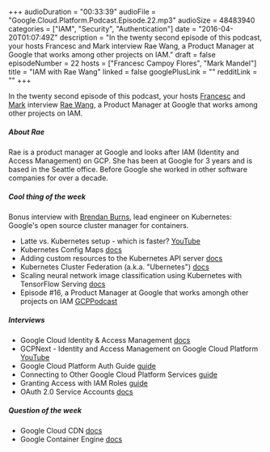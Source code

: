 +++
audioDuration = "00:33:39"
audioFile = "Google.Cloud.Platform.Podcast.Episode.22.mp3"
audioSize = 48483940
categories = ["IAM", "Security", "Authentication"]
date = "2016-04-20T01:07:49Z"
description = "In the twenty second episode of this podcast, your hosts Francesc and Mark interview Rae Wang, a Product Manager at Google that works among other projects on IAM."
draft = false
episodeNumber = 22
hosts = ["Francesc Campoy Flores", "Mark Mandel"]
title = "IAM with Rae Wang"
linked = false
googlePlusLink = ""
redditLink = ""
+++

In the twenty second episode of this podcast, your hosts
[Francesc](http://twitter.com/francesc) and
[Mark](http://twitter.com/neurotic) interview
[Rae Wang](https://www.linkedin.com/in/raewang),
a Product Manager at Google that works among other
projects on IAM.
<!--more-->

##### About Rae

Rae is a product manager at Google and looks after IAM
(Identity and Access Management) on GCP. She has been
at Google for 3 years and is based in the Seattle office.
Before Google she worked in other software companies for
over a decade. 

##### Cool thing of the week

Bonus interview with [Brendan Burns](https://twitter.com/brendandburns),
lead engineer on Kubernetes: Google's open source cluster manager
for containers.

- Latte vs. Kubernetes setup - which is faster? [YouTube](https://www.youtube.com/watch?v=7vZ9dRKRMyc)
- Kubernetes Config Maps [docs](http://kubernetes.io/docs/user-guide/configmap/)
- Adding custom resources to the Kubernetes API server [docs](https://github.com/kubernetes/kubernetes/blob/master/docs/design/extending-api.md)
- Kubernetes Cluster Federation (a.k.a. "Ubernetes") [docs](https://github.com/kubernetes/kubernetes/blob/8813c955182e3c9daae68a8257365e02cd871c65/release-0.19.0/docs/proposals/federation.md)
- Scaling neural network image classification using Kubernetes with TensorFlow Serving [docs](http://blog.kubernetes.io/2016/03/scaling-neural-network-image-classification-using-Kubernetes-with-TensorFlow-Serving.html)
- Episode #16, a Product Manager at Google that works amongh other projects on IAM [GCPPodcast](https://www.gcppodcast.com/post/episode-16-kubernetes-1-dot-2-with-kelsey-hightower/)

##### Interviews

- Google Cloud Identity & Access Management [docs](https://cloud.google.com/iam/)
- GCPNext - Identity and Access Management on Google Cloud Platform [YouTube](https://www.youtube.com/watch?v=twC2viX7u6s)
- Google Cloud Platform Auth Guide [guide](https://cloud.google.com/docs/authentication)
- Connecting to Other Google Cloud Platform Services [guide](https://cloud.google.com/compute/docs/authentication)
- Granting Access with IAM Roles [guide](https://cloud.google.com/compute/docs/access/iam)
- OAuth 2.0 Service Accounts [docs](https://developers.google.com/identity/protocols/OAuth2ServiceAccount)

##### Question of the week

- Google Cloud CDN [docs](https://cloud.google.com/cdn/docs)
- Google Container Engine [docs](https://cloud.google.com/container-engine/)
